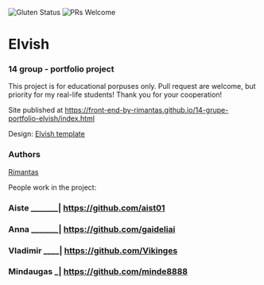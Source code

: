 ![Gluten Status](https://img.shields.io/badge/Gluten-Free-green.svg)
![PRs Welcome](https://img.shields.io/badge/PRs-welcome-brightgreen.svg)

# Elvish
### 14 group - portfolio project

This project is for educational porpuses only. Pull request are welcome, but priority for my real-life students! Thank you for your cooperation!

Site published at https://front-end-by-rimantas.github.io/14-grupe-portfolio-elvish/index.html

Design: [Elvish template](http://themesboss.com/elvish/index_6.html)
### Authors
[Rimantas](https://github.com/belauzas)

People work in the project:
### Aiste _______| https://github.com/aist01
### Anna  _______| https://github.com/gaideliai 
### Vladimir ____| https://github.com/Vikinges 
### Mindaugas   _| https://github.com/minde8888


